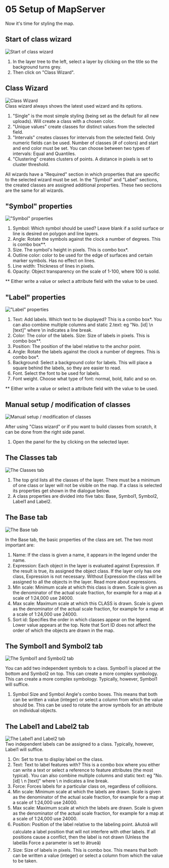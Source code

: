 # 05 Setup of MapServer
Now it's time for styling the map.

## Start of class wizard
![Start of class wizard](http://mapcentia.screenstepslive.com/s/en/m/35406/l/346781/show_image?image_id=1401453)   
1. In the layer tree to the left, select a layer by clicking on the title so the background turns grey.
2. Then click on "Class Wizard".

## Class Wizard
![Class Wizard](https://media.screensteps.com/image_assets/assets/001/401/447/original/4c5203ba-591a-4a92-9fc3-c24d3c479d01.png)   
Class wizard always shows the latest used wizard and its options.

1. "Single" is the most simple styling (being set as the default for all new uploads). Will create a class with a chosen color.
2. "Unique values" create classes for distinct values from the selected field.
3. "Intervals" creates classes for intervals from the selected field. Only numeric fields can be used. Number of classes (# of colors) and start and end color must be set. You can choose between two types of intervals: Equal and Quantiles.
3. "Clustering" creates clusters of points. A distance in pixels is set to cluster threshold.

All wizards have a "Required" section in which properties that are specific to the selected wizard must be set.
In the "Symbol" and "Label" sections, the created classes are assigned additional properties. These two sections are the same for all wizards.

## "Symbol" properties
!["Symbol" properties](https://media.screensteps.com/image_assets/assets/001/401/457/original/ac71270b-ab2a-4c31-9792-8130f3904947.png)   
1. Symbol: Which symbol should be used? Leave blank if a solid surface or line is desired on polygon and line layers.
2. Angle: Rotate the symbols against the clock a number of degrees. This is combo box**.
3. Size. The symbol's height in pixels. This is combo box*.
4. Outline color: color to be used for the edge of surfaces and certain marker symbols. Has no effect on lines.
5. Line width: Thickness of lines in pixels.
6. Opacity: Object transparency on the scale of 1-100, where 100 is solid.

** Either write a value or select a attribute field with the value to be used.

## "Label" properties
!["Label" properties](https://media.screensteps.com/image_assets/assets/001/401/449/original/9e37afea-cc39-4598-9fc3-d6484e621080.png)   

1. Text: Add labels. Which text to be displayed? This is a combo box*. You can also combine multiple columns and static 2.text: eg "No. [id] \n [text]" where \n indicates a line break.
3. Color: The color of the labels.
Size: Size of labels in pixels. This is combo box**.
4. Position: The position of the label relative to the anchor point.
5. Angle: Rotate the labels against the clock a number of degrees. This is combo box*.
6. Background: Select a background color for labels. This will place a square behind the labels, so they are easier to read.
7. Font. Select the font to be used for labels.
7. Font weight. Choose what type of font: normal, bold, italic and so on.

** Either write a value or select a attribute field with the value to be used.

## Manual setup / modification of classes
![Manual setup / modification of classes](http://mapcentia.screenstepslive.com/s/en/m/35406/l/346781/show_image?image_id=1401455)   

After using "Class wizard" or if you want to build classes from scratch, it can be done from the right side panel.

1. Open the panel for the by clicking on the selected layer.

## The Classes tab
![The Classes tab](https://media.screensteps.com/image_assets/assets/001/401/451/original/1a2371e1-915d-428b-bf73-771f48655506.png)   

1. The top grid lists all the classes of the layer. There must be a minimum of one class or layer will not be visible on the map. If a class is selected its properties get shown in the dialogue below.
2. A class properties are divided into five tabs: Base, Symbol1, Symbol2, Label1 and Label2.

## The Base tab
![The Base tab](https://media.screensteps.com/image_assets/assets/001/401/459/original/ff57b09a-f49c-4e0c-83ab-de433c505ed7.png)   

In the Base tab, the basic properties of the class are set. The two most important are:

1. Name: If the class is given a name, it appears in the legend under the name.
2. Expression: Each object in the layer is evaluated against Expression. If the result is true, its assigned the object class. If the layer only has one class, Expression is not necessary. Without Expression the class will be assigned to all the objects in the layer. Read more about expressions.
3. Min scale: Minimum scale at which this class is drawn. Scale is given as the denominator of the actual scale fraction, for example for a map at a scale of 1:24,000 use 24000.
4. Max scale: Maximum scale at which this CLASS is drawn. Scale is given as the denominator of the actual scale fraction, for example for a map at a scale of 1:24,000 use 24000.
5. Sort id: Specifies the order in which classes appear on the legend. Lower value appears at the top. Note that Sort ID does not affect the order of which the objects are drawn in the map.

## The Symbol1 and Symbol2 tab
![The Symbol1 and Symbol2 tab](https://media.screensteps.com/image_assets/assets/001/401/461/original/164be200-2f6c-495f-a811-84a45edc1256.png)   

You can add two independent symbols to a class. Symbol1 is placed at the bottom and Symbol2 on top. This can create a more complex symbology. This can create a more complex symbology. Typically, however, Symbol1 will suffice.

1. Symbol Size and Symbol Angle's combo boxes. This means that both can be written a value (integer) or select a column from which the value should be. This can be used to rotate the arrow symbols for an attribute on individual objects.

## The Label1 and Label2 tab
![The Label1 and Label2 tab](https://media.screensteps.com/image_assets/assets/001/401/445/original/c94d95b3-6b05-4d5f-99f0-b8291839679d.png)   
Two independent labels can be assigned to a class. Typically, however, Label1 will suffice.

1. On: Set to true to display label on the class.
2. Text: Text to label features with? This is a combo box where you either can write a text or select a reference to feature attributes (the most typical). You can also combine multiple columns and static text: eg "No. [id] \ n [text]" where \ n indicates a line break.
3. Force: Forces labels for a particular class on, regardless of collisions.
4. Min scale: Minimum scale at which the labels are drawn. Scale is given as the denominator of the actual scale fraction, for example for a map at a scale of 1:24,000 use 24000.
5. Max scale: Maximum scale at which the labels are drawn. Scale is given as the denominator of the actual scale fraction, for example for a map at a scale of 1:24,000 use 24000.
6. Position: Position of the label relative to the labeling point. âAutoâ will calculate a label position that will not interfere with other labels. If all positions cause a conflict, then the label is not drawn (Unless the labelâs Force a parameter is set to âtrueâ)
7. Size: Size of labels in pixels. This is combo box. This means that both can be written a value (integer) or select a column from which the value to be taken.
